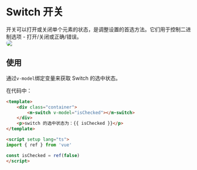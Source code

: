 # Switch 开关

开关可以打开或关闭单个元素的状态，是调整设置的首选方法。它们用于控制二进制选项 - 打开/关闭或正确/错误。
<img src="https://lh3.googleusercontent.com/pmPDxU64QtXGHfdcmIb7uVkCty21WEj_k0vKS0E49mHu0SaYR3jxDQsvYCGDPt4vS0Oqbq9JmXe6NZZpG8-PIn4FmI8CE74k16wLXM2sB5I=s0" style="display:block;border-radius:13px;">

## 使用

通过`v-model`绑定变量来获取 Switch 的选中状态。

<ClientOnly>
<switch-use></switch-use>
</ClientOnly>

在代码中：
```html
<template>
    <div class="container">
        <m-switch v-model="isChecked"></m-switch>
    </div>
    <p>switch 的选中状态为：{{ isChecked }}</p>
</template>

<script setup lang="ts">
import { ref } from 'vue'

const isChecked = ref(false)
</script>
```